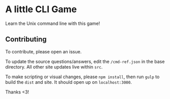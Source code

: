 # A little CLI Game

Learn the Unix command line with this game!

## Contributing

To contribute, please open an issue.

To update the source questions/answers, edit the `/cmd-ref.json` in the base directory. All other site updates live within `src`.

To make scripting or visual changes, please `npm install`, then run `gulp` to build the `dist` and site. It should open up on `localhost:3000`.

Thanks <3!